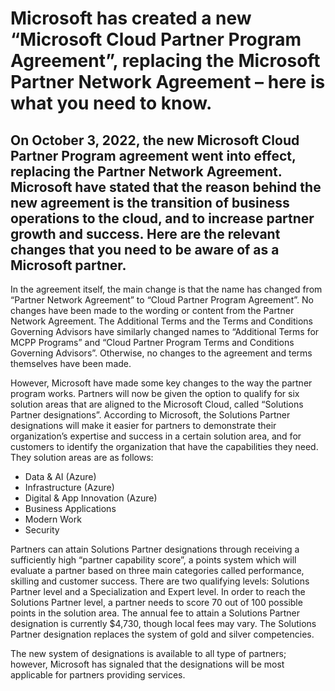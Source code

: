 # Microsoft has created a new “Microsoft Cloud Partner Program Agreement”, replacing the Microsoft Partner Network Agreement – here is what you need to know. 

## On October 3, 2022, the new Microsoft Cloud Partner Program agreement went into effect, replacing the Partner Network Agreement. Microsoft have stated that the reason behind the new agreement is the transition of business operations to the cloud, and to increase partner growth and success. Here are the relevant changes that you need to be aware of as a Microsoft partner.

In the agreement itself, the main change is that the name has changed from “Partner Network Agreement” to “Cloud Partner Program Agreement”. No changes have been made to the wording or content from the Partner Network Agreement. The Additional Terms and the Terms and Conditions Governing Advisors have similarly changed names to “Additional Terms for MCPP Programs” and “Cloud Partner Program Terms and Conditions Governing Advisors”. Otherwise, no changes to the agreement and terms themselves have been made.

However, Microsoft have made some key changes to the way the partner program works. Partners will now be given the option to qualify for six solution areas that are aligned to the Microsoft Cloud, called “Solutions Partner designations”. According to Microsoft, the Solutions Partner designations will make it easier for partners to demonstrate their organization’s expertise and success in a certain solution area, and for customers to identify the organization that have the capabilities they need. They solution areas are as follows:

-	Data & AI (Azure)
-	Infrastructure (Azure)
-	Digital & App Innovation (Azure)
-	Business Applications 
-	Modern Work
-	Security

Partners can attain Solutions Partner designations through receiving a sufficiently high “partner capability score”, a points system which will evaluate a partner based on three main categories called performance, skilling and customer success. There are two qualifying levels: Solutions Partner level and a Specialization and Expert level. In order to reach the Solutions Partner level, a partner needs to score 70 out of 100 possible points in the solution area. The annual fee to attain a Solutions Partner designation is currently $4,730, though local fees may vary. The Solutions Partner designation replaces the system of gold and silver competencies. 

The new system of designations is available to all type of partners; however, Microsoft has signaled that the designations will be most applicable for partners providing services. 


